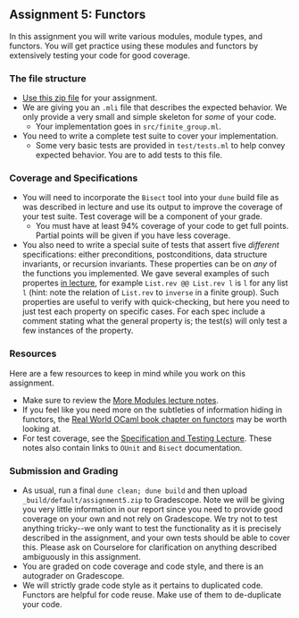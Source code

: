 Assignment 5: Functors
---------------------------------

In this assignment you will write various modules, module types, and functors.
You will get practice using these modules and functors by extensively testing
your code for good coverage.

### The file structure

* [Use this zip file](https://pl.cs.jhu.edu/fpse/assignments/assignment5.zip) for your assignment. 
* We are giving you an `.mli` file that describes the expected behavior. We only provide a very small and simple skeleton for *some* of your code.
  * Your implementation goes in `src/finite_group.ml`.
* You need to write a complete test suite to cover your implementation.
  * Some very basic tests are provided in `test/tests.ml` to help convey expected behavior. You are to add tests to this file.

### Coverage and Specifications
* You will need to incorporate the `Bisect` tool into your `dune` build file as was described in lecture and use its output to improve the coverage of your test suite.  Test coverage will be a component of your grade.
  * You must have at least 94% coverage of your code to get full points. Partial points will be given if you have less coverage.
* You also need to write a special suite of tests that assert five *different* specifications: either preconditions, postconditions, data structure invariants, or recursion invariants. These properties can be on *any* of the functions you implemented.  We gave several examples of such propertes [in lecture](https://pl.cs.jhu.edu/fpse/lecture/specification-test.html#specs), for example `List.rev @@ List.rev l` is `l` for any list `l` (hint: note the relation of `List.rev` to `inverse` in a finite group). Such properties are useful to verify with quick-checking, but here you need to just test each property on specific cases. For each spec include a comment stating what the general property is; the test(s) will only test a few instances of the property.

### Resources
Here are a few resources to keep in mind while you work on this assignment.

* Make sure to review the [More Modules lecture notes](https://pl.cs.jhu.edu/fpse/lecture/more-modules.html).
* If you feel like you need more on the subtleties of information hiding in functors, the [Real World OCaml book chapter on functors](https://dev.realworldocaml.org/functors.html) may be worth looking at.
* For test coverage, see the [Specification and Testing Lecture](https://pl.cs.jhu.edu/fpse/lecture/specification-test.html). These notes also contain links to `OUnit` and `Bisect` documentation.

### Submission and Grading
* As usual, run a final `dune clean; dune build` and then upload `_build/default/assignment5.zip` to Gradescope. Note we will be giving you very little information in our report since you need to provide good coverage on your own and not rely on Gradescope. We try not to test anything tricky--we only want to test the functionality as it is precisely described in the assignment, and your own tests should be able to cover this. Please ask on Courselore for clarification on anything described ambiguously in this assignment.
* You are graded on code coverage and code style, and there is an autograder on Gradescope.
* We will strictly grade code style as it pertains to duplicated code. Functors are helpful for code reuse. Make use of them to de-duplicate your code.